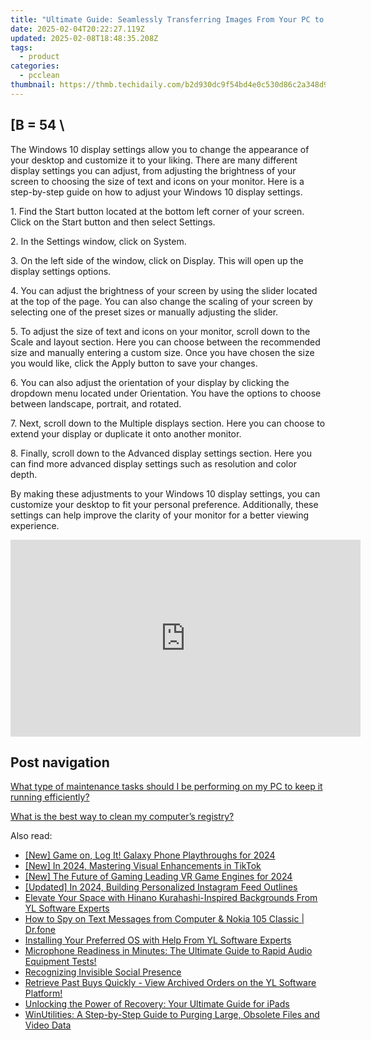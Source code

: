 ```yaml
---
title: "Ultimate Guide: Seamlessly Transferring Images From Your PC to Online Platforms - Tips by YL Computing"
date: 2025-02-04T20:22:27.119Z
updated: 2025-02-08T18:48:35.208Z
tags:
  - product
categories:
  - pcclean
thumbnail: https://thmb.techidaily.com/b2d930dc9f54bd4e0c530d86c2a348d9ac40f0a9ccacade9f15d83732ceb2db8.jpg
---
```


## \[B = 54 \

The Windows 10 display settings allow you to change the appearance of your desktop and customize it to your liking. There are many different display settings you can adjust, from adjusting the brightness of your screen to choosing the size of text and icons on your monitor. Here is a step-by-step guide on how to adjust your Windows 10 display settings. 

1\. Find the Start button located at the bottom left corner of your screen. Click on the Start button and then select Settings.

2\. In the Settings window, click on System.

3\. On the left side of the window, click on Display. This will open up the display settings options. 

4\. You can adjust the brightness of your screen by using the slider located at the top of the page. You can also change the scaling of your screen by selecting one of the preset sizes or manually adjusting the slider.

5\. To adjust the size of text and icons on your monitor, scroll down to the Scale and layout section. Here you can choose between the recommended size and manually entering a custom size. Once you have chosen the size you would like, click the Apply button to save your changes.

6\. You can also adjust the orientation of your display by clicking the dropdown menu located under Orientation. You have the options to choose between landscape, portrait, and rotated.

7\. Next, scroll down to the Multiple displays section. Here you can choose to extend your display or duplicate it onto another monitor.

8\. Finally, scroll down to the Advanced display settings section. Here you can find more advanced display settings such as resolution and color depth. 

By making these adjustments to your Windows 10 display settings, you can customize your desktop to fit your personal preference. Additionally, these settings can help improve the clarity of your monitor for a better viewing experience.

<!-- affiliate ads begin -->
<iframe width="560" height="315" src="https://www.youtube.com/embed/jf0JvOqiAXc?si=kHEHQGC_PhBv4xij" title="YouTube video player" frameborder="0" allow="accelerometer; autoplay; clipboard-write; encrypted-media; gyroscope; picture-in-picture; web-share" referrerpolicy="strict-origin-when-cross-origin" allowfullscreen></iframe>
<!-- affiliate ads end -->

## Post navigation

[What type of maintenance tasks should I be performing on my PC to keep it running efficiently?](https://tools.techidaily.com/pcclean/products/)

[What is the best way to clean my computer’s registry?](https://tools.techidaily.com/pcclean/products/)

<ins class="adsbygoogle"
     style="display:block"
     data-ad-format="autorelaxed"
     data-ad-client="ca-pub-7571918770474297"
     data-ad-slot="1223367746"></ins>

<ins class="adsbygoogle"
     style="display:block"
     data-ad-client="ca-pub-7571918770474297"
     data-ad-slot="8358498916"
     data-ad-format="auto"
     data-full-width-responsive="true"></ins>

<span class="atpl-alsoreadstyle">Also read:</span>
<div><ul>
<li><a href="https://screen-video-capture.techidaily.com/new-game-on-log-it-galaxy-phone-playthroughs-for-2024/"><u>[New] Game on, Log It! Galaxy Phone Playthroughs for 2024</u></a></li>
<li><a href="https://fox-hovers.techidaily.com/new-in-2024-mastering-visual-enhancements-in-tiktok/"><u>[New] In 2024, Mastering Visual Enhancements in TikTok</u></a></li>
<li><a href="https://fox-glue.techidaily.com/new-the-future-of-gaming-leading-vr-game-engines-for-2024/"><u>[New] The Future of Gaming Leading VR Game Engines for 2024</u></a></li>
<li><a href="https://instagram-video-recordings.techidaily.com/updated-in-2024-building-personalized-instagram-feed-outlines/"><u>[Updated] In 2024, Building Personalized Instagram Feed Outlines</u></a></li>
<li><a href="https://win-updates.techidaily.com/elevate-your-space-with-hinano-kurahashi-inspired-backgrounds-from-yl-software-experts/"><u>Elevate Your Space with Hinano Kurahashi-Inspired Backgrounds From YL Software Experts</u></a></li>
<li><a href="https://android-location-track.techidaily.com/how-to-spy-on-text-messages-from-computer-and-nokia-105-classic-drfone-by-drfone-virtual-android/"><u>How to Spy on Text Messages from Computer & Nokia 105 Classic | Dr.fone</u></a></li>
<li><a href="https://win-updates.techidaily.com/installing-your-preferred-os-with-help-from-yl-software-experts/"><u>Installing Your Preferred OS with Help From YL Software Experts</u></a></li>
<li><a href="https://sound-issues.techidaily.com/microphone-readiness-in-minutes-the-ultimate-guide-to-rapid-audio-equipment-tests/"><u>Microphone Readiness in Minutes: The Ultimate Guide to Rapid Audio Equipment Tests!</u></a></li>
<li><a href="https://tiktok-clips.techidaily.com/recognizing-invisible-social-presence/"><u>Recognizing Invisible Social Presence</u></a></li>
<li><a href="https://win-updates.techidaily.com/retrieve-past-buys-quickly-view-archived-orders-on-the-yl-software-platform/"><u>Retrieve Past Buys Quickly - View Archived Orders on the YL Software Platform!</u></a></li>
<li><a href="https://fox-that.techidaily.com/unlocking-the-power-of-recovery-your-ultimate-guide-for-ipads/"><u>Unlocking the Power of Recovery: Your Ultimate Guide for iPads</u></a></li>
<li><a href="https://win-updates.techidaily.com/winutilities-a-step-by-step-guide-to-purging-large-obsolete-files-and-video-data/"><u>WinUtilities: A Step-by-Step Guide to Purging Large, Obsolete Files and Video Data</u></a></li>
</ul></div>

